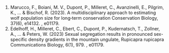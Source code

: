 1. Marucco, F., Boiani, M. V., Dupont, P., Milleret, C., Avanzinelli, E., Pilgrim, K., ... & Bischof, R. (2023). A multidisciplinary approach to estimating wolf population size for long‐term conservation Conservation Biology, 37(6), e14132. , e01179. 
2.	Edelhoff, H., Milleret, C., Ebert, C., Dupont, P., Kudernatsch, T., Zollner, A., ... & Peters, W. (2023) Sexual segregation results in pronounced sex-specific density gradients in the mountain ungulate, Rupicapra rupicapra Communications Biology, 6(1), 979. , e01179. 
